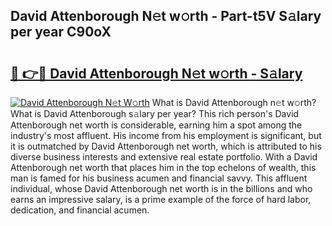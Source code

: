 ## David Attenborough N𝚎t w𝚘rth - Part-t5V S𝚊lary per year C90oX

# <h2><a href="http://gc1aby9.nevu.top/?p=David+Attenborough">🔗 👉🔴 David Attenborough N𝚎t w𝚘rth - S𝚊lary</a></h2>

[![David Attenborough N𝚎t W𝚘rth](https://i.imgur.com/Oavwk0R.jpeg)](http://gc1aby9.nevu.top/?p=David+Attenborough)
What is David Attenborough n𝚎t w𝚘rth? What is David Attenborough s𝚊lary per year?
This rich person's David Attenborough net worth is considerable, earning him a spot among the industry's most affluent. His income from his employment is significant, but it is outmatched by David Attenborough net worth, which is attributed to his diverse business interests and extensive real estate portfolio. With a David Attenborough net worth that places him in the top echelons of wealth, this man is famed for his business acumen and financial savvy. This affluent individual, whose David Attenborough net worth is in the billions and who earns an impressive salary, is a prime example of the force of hard labor, dedication, and financial acumen.
